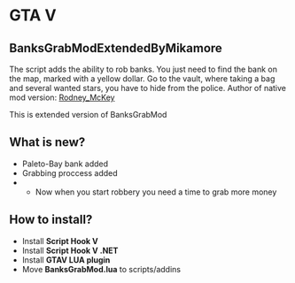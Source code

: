 # GTA V
## BanksGrabModExtendedByMikamore
The script adds the ability to rob banks. You just need to find the bank on the map, marked with a yellow dollar. Go to the vault, where taking a bag and several wanted stars, you have to hide from the police.
Author of native mod version: [Rodney_McKey](https://users.playground.ru/860254/)

This is extended version of BanksGrabMod
## What is new?
* Paleto-Bay bank added
* Grabbing proccess added
* * Now when you start robbery you need a time to grab more money
## How to install?
* Install **Script Hook V**
* Install **Script Hook V .NET**
* Install **GTAV LUA plugin**
* Move **BanksGrabMod.lua** to scripts/addins
